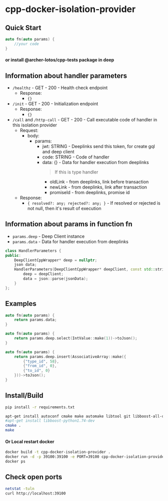 # cpp-docker-isolation-provider

## Quick Start
```cpp
auto fn(auto params) {
    //your code
}
```
#### or install @archer-lotos/cpp-tests package in deep


## Information about handler parameters
- `/healthz` - GET - 200 - Health check endpoint
    - Response:
        - `{}`
- `/init` - GET - 200 - Initialization endpoint
    - Response:
        - `{}`
- `/call` and `/http-call` - GET - 200 - Call executable code of handler in this isolation provider
    - Request:
        - body:
            - params:
                - jwt: STRING - Deeplinks send this token, for create gql and deep client
                - code: STRING - Code of handler
                - data: {} - Data for handler execution from deeplinks
                  > If this is type handler
                    - oldLink - from deeplinks, link before transaction
                    - newLink - from deeplinks, link after transaction
                    - promiseId - from deeplinks, promise id
    - Response:
        - `{ resolved?: any; rejected?: any; }` - If resolved or rejected is not null, then it's result of execution


## Information about params in function fn

- `params.deep` - Deep Client instance
- `params.data` - Data for handler execution from deeplinks
```cpp
class HandlerParameters {
public:
    DeepClientCppWrapper* deep = nullptr;
    json data;
    HandlerParameters(DeepClientCppWrapper* deepClient, const std::string &jsonData) {
        deep = deepClient;
        data = json::parse(jsonData);
    }
};
```


## Examples
```cpp
auto fn(auto params) {
    return params.data;
}
```

```cpp
auto fn(auto params) {
    return params.deep.select(IntValue::make(1))->toJson();
}
```

```cpp
auto fn(auto params) {
    return params.deep.insert(AssociativeArray::make({
        {"type_id", 58},
        {"from_id", 0},
        {"to_id", 0}
    }))->toJson();
}
```


## Install/Build
```bash
pip install -r requirements.txt

apt-get install autoconf cmake make automake libtool git libboost-all-dev libssl-dev g++
#apt-get install libboost-python1.74-dev
cmake .
make
```

#### Or Local restart docker
```bash
docker build -t cpp-docker-isolation-provider .
docker run -d -p 39100:39100 -e PORT=39100 cpp-docker-isolation-provider
docker ps
```


## Check open ports
```bash
netstat -tuln
curl http://localhost:39100
```